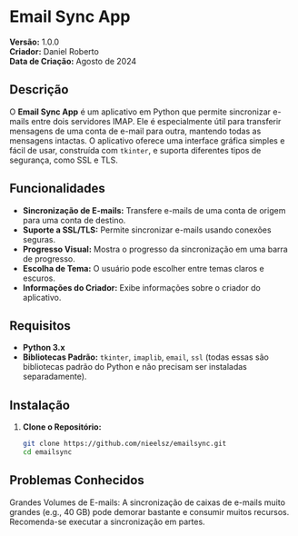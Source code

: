 # Email Sync App

**Versão:** 1.0.0  
**Criador:** Daniel Roberto  
**Data de Criação:** Agosto de 2024

## Descrição

O **Email Sync App** é um aplicativo em Python que permite sincronizar e-mails entre dois servidores IMAP. Ele é especialmente útil para transferir mensagens de uma conta de e-mail para outra, mantendo todas as mensagens intactas. O aplicativo oferece uma interface gráfica simples e fácil de usar, construída com `tkinter`, e suporta diferentes tipos de segurança, como SSL e TLS.

## Funcionalidades

- **Sincronização de E-mails:** Transfere e-mails de uma conta de origem para uma conta de destino.
- **Suporte a SSL/TLS:** Permite sincronizar e-mails usando conexões seguras.
- **Progresso Visual:** Mostra o progresso da sincronização em uma barra de progresso.
- **Escolha de Tema:** O usuário pode escolher entre temas claros e escuros.
- **Informações do Criador:** Exibe informações sobre o criador do aplicativo.

## Requisitos

- **Python 3.x**
- **Bibliotecas Padrão:** `tkinter`, `imaplib`, `email`, `ssl` (todas essas são bibliotecas padrão do Python e não precisam ser instaladas separadamente).

## Instalação

1. **Clone o Repositório:**
   ```bash
   git clone https://github.com/nieelsz/emailsync.git
   cd emailsync

## Problemas Conhecidos
Grandes Volumes de E-mails: A sincronização de caixas de e-mails muito grandes (e.g., 40 GB) pode demorar bastante e consumir muitos recursos. Recomenda-se executar a sincronização em partes.
